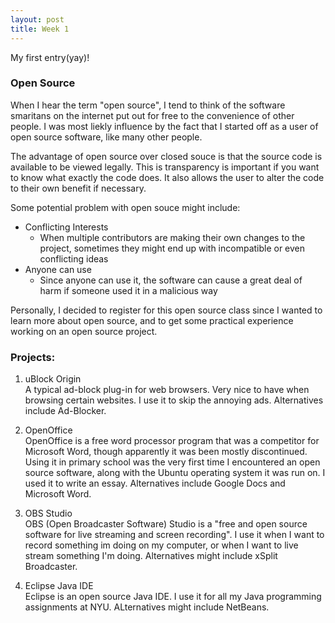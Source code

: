 ```yaml
---
layout: post
title: Week 1
---
```



My first entry(yay)!

### Open Source
When I hear  the term "open source", I tend to think of the software smaritans on the internet put out for free to the convenience of other people. I was most liekly influence by the fact that I started off as a user of open source software, like many other people.

The advantage of open source over closed souce is that the source code is available to be viewed legally. This is transparency is important if you want to know what exactly the code does. It also allows the user to alter the code to their own benefit if necessary.

Some potential problem with open souce might include:  
* Conflicting Interests
  * When multiple contributors are making their own changes to the project, sometimes they might end up with incompatible or even conflicting ideas
* Anyone can use  
  * Since anyone can use it, the software can cause a great deal of harm if someone used it in a malicious way
 
Personally, I decided to register for this open source class since I wanted to learn more about open source, and to get some practical experience working on an open source project.

### Projects:
1. uBlock Origin  
A typical ad-block plug-in for web browsers. Very nice to have when browsing certain websites. I use it to skip the annoying ads. Alternatives include Ad-Blocker.

2. OpenOffice  
OpenOffice is a free word processor program that was a competitor for Microsoft Word, though apparently it was been mostly discontinued. Using it in primary school was the very first time I encountered an open source software, along with the Ubuntu operating system it was run on. I used it to write an essay. Alternatives include Google Docs and Microsoft Word.

3. OBS Studio  
OBS (Open Broadcaster Software) Studio is a "free and open source software for live streaming and screen recording". I use it when I want to record something im doing on my computer, or when I want to live stream something I'm doing. Alternatives might include xSplit Broadcaster.

4. Eclipse Java IDE  
Eclipse is an open source Java IDE. I use it for all my Java programming assignments at NYU. ALternatives might include NetBeans.
